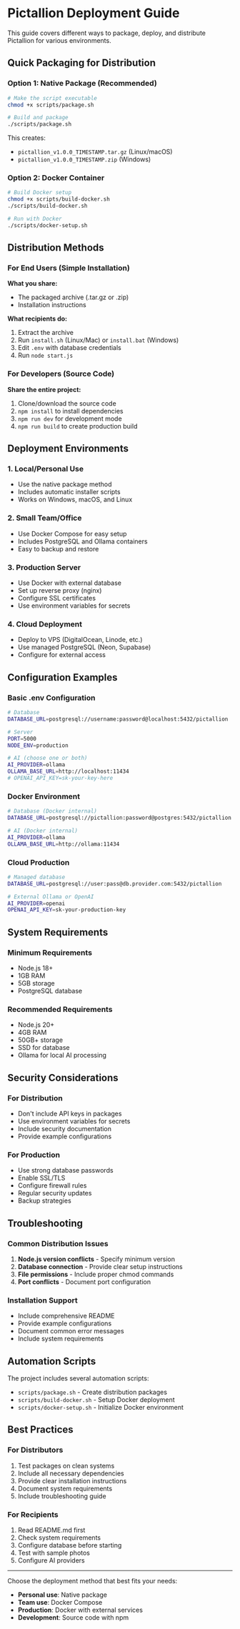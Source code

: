 # Pictallion Deployment Guide

This guide covers different ways to package, deploy, and distribute Pictallion for various environments.

## Quick Packaging for Distribution

### Option 1: Native Package (Recommended)
```bash
# Make the script executable
chmod +x scripts/package.sh

# Build and package
./scripts/package.sh
```

This creates:
- `pictallion_v1.0.0_TIMESTAMP.tar.gz` (Linux/macOS)
- `pictallion_v1.0.0_TIMESTAMP.zip` (Windows)

### Option 2: Docker Container
```bash
# Build Docker setup
chmod +x scripts/build-docker.sh
./scripts/build-docker.sh

# Run with Docker
./scripts/docker-setup.sh
```

## Distribution Methods

### For End Users (Simple Installation)

**What you share:**
- The packaged archive (.tar.gz or .zip)
- Installation instructions

**What recipients do:**
1. Extract the archive
2. Run `install.sh` (Linux/Mac) or `install.bat` (Windows)
3. Edit `.env` with database credentials
4. Run `node start.js`

### For Developers (Source Code)

**Share the entire project:**
1. Clone/download the source code
2. `npm install` to install dependencies
3. `npm run dev` for development mode
4. `npm run build` to create production build

## Deployment Environments

### 1. Local/Personal Use
- Use the native package method
- Includes automatic installer scripts
- Works on Windows, macOS, and Linux

### 2. Small Team/Office
- Use Docker Compose for easy setup
- Includes PostgreSQL and Ollama containers
- Easy to backup and restore

### 3. Production Server
- Use Docker with external database
- Set up reverse proxy (nginx)
- Configure SSL certificates
- Use environment variables for secrets

### 4. Cloud Deployment
- Deploy to VPS (DigitalOcean, Linode, etc.)
- Use managed PostgreSQL (Neon, Supabase)
- Configure for external access

## Configuration Examples

### Basic .env Configuration
```bash
# Database
DATABASE_URL=postgresql://username:password@localhost:5432/pictallion

# Server
PORT=5000
NODE_ENV=production

# AI (choose one or both)
AI_PROVIDER=ollama
OLLAMA_BASE_URL=http://localhost:11434
# OPENAI_API_KEY=sk-your-key-here
```

### Docker Environment
```bash
# Database (Docker internal)
DATABASE_URL=postgresql://pictallion:password@postgres:5432/pictallion

# AI (Docker internal)
AI_PROVIDER=ollama
OLLAMA_BASE_URL=http://ollama:11434
```

### Cloud Production
```bash
# Managed database
DATABASE_URL=postgresql://user:pass@db.provider.com:5432/pictallion

# External Ollama or OpenAI
AI_PROVIDER=openai
OPENAI_API_KEY=sk-your-production-key
```

## System Requirements

### Minimum Requirements
- Node.js 18+
- 1GB RAM
- 5GB storage
- PostgreSQL database

### Recommended Requirements
- Node.js 20+
- 4GB RAM
- 50GB+ storage
- SSD for database
- Ollama for local AI processing

## Security Considerations

### For Distribution
- Don't include API keys in packages
- Use environment variables for secrets
- Include security documentation
- Provide example configurations

### For Production
- Use strong database passwords
- Enable SSL/TLS
- Configure firewall rules
- Regular security updates
- Backup strategies

## Troubleshooting

### Common Distribution Issues
1. **Node.js version conflicts** - Specify minimum version
2. **Database connection** - Provide clear setup instructions
3. **File permissions** - Include proper chmod commands
4. **Port conflicts** - Document port configuration

### Installation Support
- Include comprehensive README
- Provide example configurations
- Document common error messages
- Include system requirements

## Automation Scripts

The project includes several automation scripts:

- `scripts/package.sh` - Create distribution packages
- `scripts/build-docker.sh` - Setup Docker deployment
- `scripts/docker-setup.sh` - Initialize Docker environment

## Best Practices

### For Distributors
1. Test packages on clean systems
2. Include all necessary dependencies
3. Provide clear installation instructions
4. Document system requirements
5. Include troubleshooting guide

### For Recipients
1. Read README.md first
2. Check system requirements
3. Configure database before starting
4. Test with sample photos
5. Configure AI providers

---

Choose the deployment method that best fits your needs:
- **Personal use**: Native package
- **Team use**: Docker Compose
- **Production**: Docker with external services
- **Development**: Source code with npm